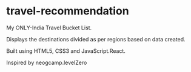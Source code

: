 # travel-recommendation
My ONLY-India Travel Bucket List. 

Displays the destinations divided as per regions based on data created.

Built using HTML5, CSS3 and JavaScript.React.

Inspired by neogcamp.levelZero
